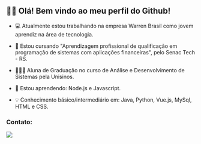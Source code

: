 ## 👋🏼 Olá! Bem vindo ao meu perfil do Github!

- 💻 Atualmente estou trabalhando na empresa Warren Brasil como jovem aprendiz na área de tecnologia.

- 📝 Estou cursando "Aprendizagem profissional de qualificação em programação de sistemas com aplicações financeiras", pelo Senac Tech - RS.

- 👩🏻‍💻 Aluna de Graduação no curso de Análise e Desenvolvimento de Sistemas pela Unisinos. 

- 🌱 Estou aprendendo:
Node.js e Javascript.

- 💡 Conhecimento básico/intermediário em:
Java, Python, Vue.js, MySql, HTML e CSS.

### Contato:

<div>
<a href="https://www.linkedin.com/in/julianahkolmar" target="_blank"><img src="https://img.shields.io/badge/-LinkedIn-%230077B5?style=for-the-badge&logo=linkedin&logoColor=white" target="_blank"></a>   
</div>
